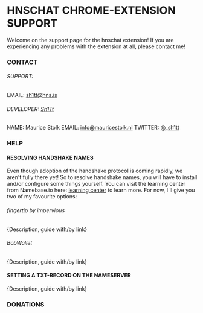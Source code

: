 # HNSCHAT CHROME-EXTENSION SUPPORT

Welcome on the support page for the hnschat extension! 
If you are experiencing any problems with the extension at all, please contact me!

### CONTACT

###### SUPPORT:
EMAIL: [sh1tt@hns.is](sh1tt@hns.is)

###### DEVELOPER: [Sh1Tt](sh1tt.hns.is)
NAME: Maurice Stolk
EMAIL: [info@mauricestolk.nl](info@mauricestolk.nl)
TWITTER: [@_sh1tt](twitter.com/sh1tt)

### HELP

#### RESOLVING HANDSHAKE NAMES

Even though adoption of the handshake protocol is coming rapidly, we aren't fully there yet!
So to resolve handshake names, you will have to install and/or configure some things yourself.
You can visit the learning center from Namebase.io here: [learning center](namebase.io/learningcenter) to learn more.
For now, I'll give you two of my favourite options:

###### fingertip by impervious

{Description, guide with/by link}

###### BobWallet

{Description, guide with/by link}

#### SETTING A TXT-RECORD ON THE NAMESERVER

{Description, guide with/by link}

### DONATIONS

